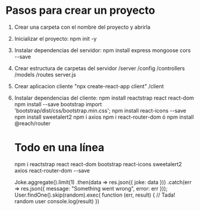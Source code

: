 # Pasos para crear un proyecto
1. Crear una carpeta con el nombre del proyecto y abrirla
2. Inicializar el proyecto:
    npm init -y
3. Instalar dependencias del servidor:
    npm install express mongoose cors --save
4. Crear estructura de carpetas del servidor
    /server
        /config
        /controllers
        /models
        /routes
        server.js
5. Crear aplicacion cliente "npx create-react-app client"
    /client
6. Instalar dependencias del cliente:
    npm install reactstrap react react-dom
    npm install --save bootstrap
        import 'bootstrap/dist/css/bootstrap.min.css';
    npm install react-icons --save
    npm install sweetalert2
    npm i axios
    npm i react-router-dom ó npm install @reach/router 

    # Todo en una línea
    npm i reactstrap react react-dom bootstrap react-icons sweetalert2 axios react-router-dom --save



    Joke.aggregate().limit(1)
    .then(data => res.json({ joke: data }))
    .catch(err => res.json({ message: "Something went wrong", error: err }));
User.findOne().skip(random).exec(
    function (err, result) {
      // Tada! random user
      console.log(result) 
    })
